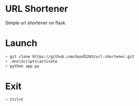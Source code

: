 # URL Shortener
Simple url shortener on flask.

# Launch
```bash
> git clone https://github.com/Good5263/url-shortener.git
> .env\Scripts\activate
> python app.py
```

# Exit
```bash
> Ctrl+C
```
